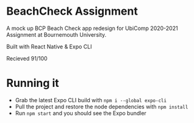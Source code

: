 # BeachCheck Assignment

A mock up BCP Beach Check app redesign for UbiComp 2020-2021 Assignment at Bournemouth University.

Built with React Native & Expo CLI

Recieved 91/100

# Running it

- Grab the latest Expo CLI build with `npm i --global expo-cli`
- Pull the project and restore the node dependencies with `npm install`
- Run `npm start` and you should see the Expo bundler
